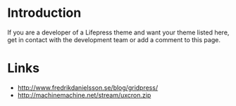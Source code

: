 # Introduction #

If you are a developer of a Lifepress theme and want your theme listed here, get in contact with the development team or add a comment to this page.


# Links #

  * http://www.fredrikdanielsson.se/blog/gridpress/
  * http://machinemachine.net/stream/uxcron.zip